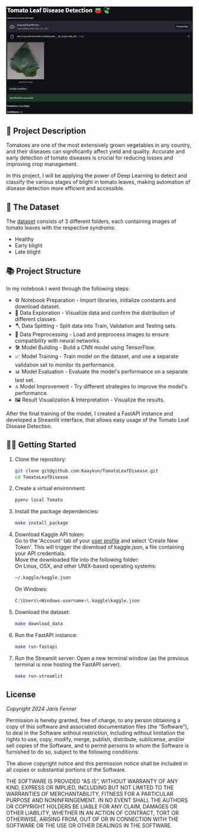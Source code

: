 ![Tomato App](streamlit/TomatoLeafDiseaseDetection.png)

## 🎯 Project Description ##
Tomatoes are one of the most extensively grown vegetables in any country, and their diseases can significantly affect yield and quality. Accurate and early detection of tomato diseases is crucial for reducing losses and improving crop management.

In this project, I will be applying the power of Deep Learning to detect and classify the various stages of blight in tomato leaves, making automation of disease detection more efficient and accessible.

## 📃 The Dataset ## 
The [dataset](https://www.kaggle.com/datasets/charuchaudhry/plantvillage-tomato-leaf-dataset/data) consists of 3 different folders, each containing images of tomato leaves with the respective syndroms:

- Healthy
- Early blight
- Late blight
  
## 📚 Project Structure ##
In my notebook I went through the following steps:
- ⚙️ Notebook Preparation - Import libraries, initialize constants and download dataset.
- 🔎 Data Exploration - Visualize data and confirm the distribution of different classes.
- 🪓 Data Splitting - Split data into Train, Validation and Testing sets.
- 🧹 Data Preprocessing - Load and preprocess images to ensure compatibility with neural networks.
- 🛠️ Model Building - Build a CNN model using TensorFlow.
- 📈 Model Training - Train model on the dataset, and use a separate validation set to monitor its performance.
- 📊 Model Evaluation - Evaluate the model's performance on a separate test set.
- 🔝 Model Improvement - Try different strategies to improve the model's performance.
- 🖼️ Result Visualization & Interpretation - Visualize the results.

After the final training of the model, I created a FastAPI instance and developed a Streamlit interface, that allows easy usage of the Tomato Leaf Disease Detection.

## 👨‍💻 Getting Started ## 
1. Clone the repository:
   ```bash
   git clone git@github.com:Kaaykun/TomatoLeafDisease.git
   cd TomatoLeafDisease
2. Create a virtual environment:
   ```bash
   pyenv local Tomato
3. Install the package dependencies:
   ```bash
   make install_package
4. Download Kaggle API token:<br>
   Go to the 'Account' tab of your [user profile](https://www.kaggle.com/settings/account) and select 'Create New Token'. This will trigger the download of kaggle.json, a file containing your API credentials.<br>
   Move the downloaded file into the following folder:<br>
   On Linux, OSX, and other UNIX-based operating systems:
   ```bash
   ~/.kaggle/kaggle.json
   ```
   On Windows:
   ```bash
   C:\Users\<Windows-username>\.kaggle\kaggle.json
   ```
5. Download the dataset:
   ```bash
   make download_data
6. Run the FastAPI instance:
   ```bash
   make run-fastapi
7. Run the Streamlit server:
   Open a new terminal window (as the previous terminal is now hosting the FastAPI server).
   ```bash
   make run-streamlit

## License
*Copyright 2024 Jaris Fenner*

Permission is hereby granted, free of charge, to any person obtaining a copy of this software and associated documentation files (the “Software”), to deal in the Software without restriction, including without limitation the rights to use, copy, modify, merge, publish, distribute, sublicense, and/or sell copies of the Software, and to permit persons to whom the Software is furnished to do so, subject to the following conditions:

The above copyright notice and this permission notice shall be included in all copies or substantial portions of the Software.

THE SOFTWARE IS PROVIDED “AS IS”, WITHOUT WARRANTY OF ANY KIND, EXPRESS OR IMPLIED, INCLUDING BUT NOT LIMITED TO THE WARRANTIES OF MERCHANTABILITY, FITNESS FOR A PARTICULAR PURPOSE AND NONINFRINGEMENT. IN NO EVENT SHALL THE AUTHORS OR COPYRIGHT HOLDERS BE LIABLE FOR ANY CLAIM, DAMAGES OR OTHER LIABILITY, WHETHER IN AN ACTION OF CONTRACT, TORT OR OTHERWISE, ARISING FROM, OUT OF OR IN CONNECTION WITH THE SOFTWARE OR THE USE OR OTHER DEALINGS IN THE SOFTWARE.
